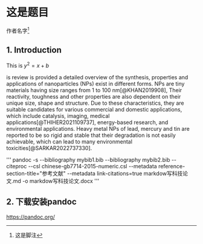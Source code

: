 # 这是题目
作者名字[^1]

[^1]: 这是脚注

## 1. Introduction

This is $y^2=x+b$

is review is provided a detailed overview of the synthesis, properties and applications of nanoparticles (NPs) exist in different forms. NPs are tiny materials having size ranges from 1 to 100 nm[@KHAN2019908], Their reactivity, toughness and other properties are also dependent on their unique size, shape and structure. Due to these characteristics, they are suitable candidates for various commercial and domestic applications, which include catalysis, imaging, medical applications[@THIHER2021109737], energy-based research, and environmental applications. Heavy metal NPs of lead, mercury and tin are reported to be so rigid and stable that their degradation is not easily achievable, which can lead to many environmental toxicities[@SARKAR2022737330].


'''
pandoc -s --bibliography mybib1.bib --bibliography mybib2.bib --citeproc --csl chinese-gb7714-2015-numeric.csl --metadata reference-section-title="参考文献" --metadata link-citations=true markdow写科技论文.md -o markdow写科技论文.docx
'''

## 2. 下载安装pandoc
https://pandoc.org/
